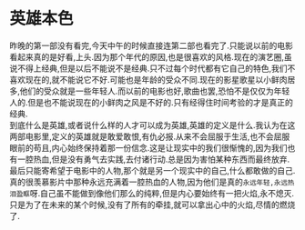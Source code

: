 # 英雄本色

昨晚的第一部没有看完,今天中午的时候直接连第二部也看完了.只能说以前的电影看起来真的是好看,上头.因为那个年代的原因,也是很喜欢的风格.现在的演艺圈,虽说不得上经典,但是以后不能说不是经典.只不过每个时代都有它自己的特色,我们不喜欢现在的,就不能说它不好.可能也是年龄的受众不同.现在的影星歌星以小鲜肉居多,他们的受众就是一些年轻人.而以前的电影也好,歌曲也罢,恐怕不是仅仅为年轻人的.但是也不能说现在的小鲜肉之风是不好的.只有经得住时间考验的才是真正的经典.  
到底什么是英雄,或者说什么样的人才可以成为英雄,英雄的定义是什么.我认为在这两部电影里,定义的英雄就是敢爱敢恨,有仇必报.从来不会屈服于生活,也不会屈服眼前的苟且,内心始终保持着那一份信念.这是让现实中的我们很惭愧的,因为我们也有一腔热血,但是没有勇气去实践,去付诸行动.总是因为害怕某种东西而最终放弃.最后只能寄希望于电影中的人物,那个就是另一个现实中的自己,什么都敢做的自己.  
真的很羡慕影片中那种永远充满着一腔热血的人物,因为他们是真的`永远年轻,永远热泪盈眶`呀.自己虽不能做到像他们那么的纯粹,但是内心要始终有一把火焰,永不熄灭.只是为了在未来的某个时候,没有了所有的牵挂,就可以拿出心中的火焰,尽情的燃烧了.
